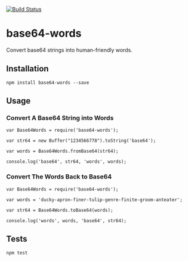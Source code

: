[![Build Status](https://travis-ci.org/pandastrike/base64-words.svg)](https://travis-ci.org/pandastrike/base64-words)

# base64-words

Convert base64 strings into human-friendly words.

## Installation

```
npm install base64-words --save
```

## Usage

### Convert A Base64 String into Words

```
var Base64Words = require('base64-words');

var str64 = new Buffer("1234566778").toString('base64');

var words = Base64Words.fromBase64(str64);

console.log('base64', str64, 'words', words);
```

### Convert The Words Back to Base64

```
var Base64Words = require('base64-words');

var words = 'ducky-apron-finer-tulip-genre-finite-groom-anteater';

var str64 = Base64Words.toBase64(words);

console.log('words', words, 'base64', str64);
```

## Tests

```
npm test
```
